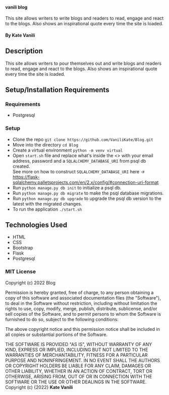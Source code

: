 ####  vanili blog

This site allows writers to write blogs and readers to read, engage and react to the blogs. Also shows an inspirational quote every time the site is loaded.

#### By **Kate Vanili**

## Description

This site allows writers to pour themselves out and write blogs and readers to read, engage and react to the blogs. Also shows an inspirational quote every time the site is loaded.

## Setup/Installation Requirements

### Requirements
* Postgresql

### Setup
* Clone the repo `git clone https://github.com/VaniliKate/Blog.git`
* Move into the directory `cd Blog`
* Create a virtual environment `python -m venv virtual`
* Open `start.sh` file and replace what's inside the <> with your email address, password and a `SQLALCHEMY_DATABASE_URI` from psql db created.\
See more on how to construct `SQLALCHEMY_DATABASE_URI` here -> https://flask-sqlalchemy.palletsprojects.com/en/2.x/config/#connection-uri-format
* Run `python manage.py db init` to initialize a psql db.
* Run `python manage.py db migrate` to make the psql database migrations.
* Run `python manage.py db upgrade` to upgrade the psql db version to the latest with the migrated changes.
* To run the application `./start.sh`
## Technologies Used

* HTML
* CSS
* Bootstrap
* Flask
* Postgresql

### MIT License

Copyright (c) 2022 Blog

Permission is hereby granted, free of charge, to any person obtaining a copy
of this software and associated documentation files (the "Software"), to deal
in the Software without restriction, including without limitation the rights
to use, copy, modify, merge, publish, distribute, sublicense, and/or sell
copies of the Software, and to permit persons to whom the Software is
furnished to do so, subject to the following conditions:

The above copyright notice and this permission notice shall be included in all
copies or substantial portions of the Software.

THE SOFTWARE IS PROVIDED "AS IS", WITHOUT WARRANTY OF ANY KIND, EXPRESS OR
IMPLIED, INCLUDING BUT NOT LIMITED TO THE WARRANTIES OF MERCHANTABILITY,
FITNESS FOR A PARTICULAR PURPOSE AND NONINFRINGEMENT. IN NO EVENT SHALL THE
AUTHORS OR COPYRIGHT HOLDERS BE LIABLE FOR ANY CLAIM, DAMAGES OR OTHER
LIABILITY, WHETHER IN AN ACTION OF CONTRACT, TORT OR OTHERWISE, ARISING FROM,
OUT OF OR IN CONNECTION WITH THE SOFTWARE OR THE USE OR OTHER DEALINGS IN THE
SOFTWARE.
Copyright (c) {2022} **Kate Vanili**
